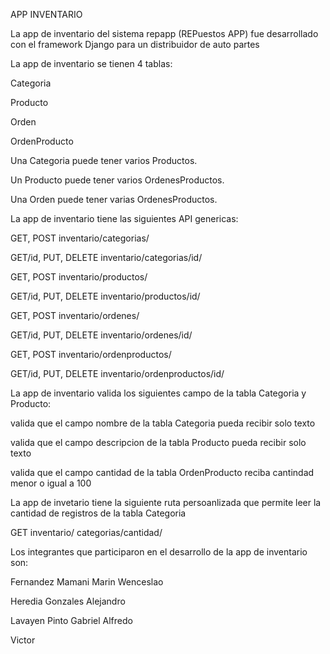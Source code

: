 APP INVENTARIO

La app de inventario del sistema repapp (REPuestos APP) fue desarrollado con el framework Django para un distribuidor de auto partes

La app de inventario se tienen 4 tablas:

Categoria

Producto

Orden

OrdenProducto

Una Categoria puede tener varios Productos.

Un Producto puede tener varios OrdenesProductos.

Una Orden puede tener varias OrdenesProductos.

La app de inventario tiene las siguientes API genericas:

GET, POST inventario/categorias/

GET/id, PUT, DELETE inventario/categorias/id/

GET, POST inventario/productos/

GET/id, PUT, DELETE inventario/productos/id/

GET, POST inventario/ordenes/

GET/id, PUT, DELETE inventario/ordenes/id/

GET, POST inventario/ordenproductos/

GET/id, PUT, DELETE inventario/ordenproductos/id/

La app de inventario valida los siguientes campo de la tabla Categoria y Producto:

valida que el campo nombre de la tabla Categoria pueda recibir solo texto

valida que el campo descripcion de la tabla Producto pueda recibir solo texto

valida que el campo cantidad de la tabla OrdenProducto reciba cantindad menor o igual a 100

La app de invetario tiene la siguiente ruta persoanlizada que permite leer la cantidad de registros de la tabla Categoria

GET inventario/ categorias/cantidad/

Los integrantes que participaron en el desarrollo de la app de inventario son:

Fernandez Mamani Marin Wenceslao

Heredia Gonzales Alejandro

Lavayen Pinto Gabriel Alfredo

Victor
